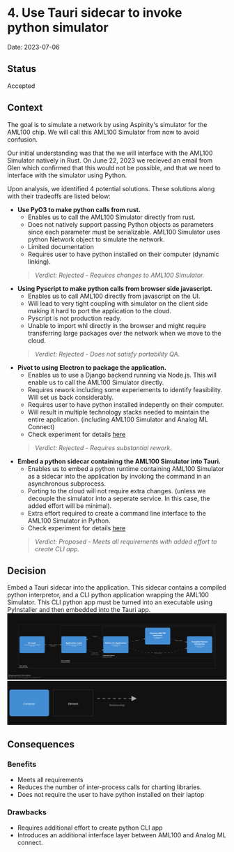 # 4. Use Tauri sidecar to invoke python simulator

Date: 2023-07-06

## Status

Accepted

## Context

The goal is to simulate a network by using Aspinity's simulator for the AML100 chip. We will call this AML100 Simulator from now to avoid confusion.

Our initial understanding was that the we will interface with the AML100 Simulator natively in Rust.
On June 22, 2023 we recieved an email from Glen which confirmed that this would not be possible, and that we need to interface with the simulator using Python.

Upon analysis, we identified 4 potential solutions. These solutions along with their tradeoffs are listed below:

- **Use PyO3 to make python calls from rust.**
  - Enables us to call the AML100 Simulator directly from rust.
  - Does not natively support passing Python objects as parameters since each parameter must be serializable. AML100 Simulator uses python Network object to simulate the network.
  - Limited documentation
  - Requires user to have python installed on their computer (dynamic linking).
  > *Verdict: Rejected - Requires changes to AML100 Simulator.*
- **Using Pyscript to make python calls from browser side javascript.**
  - Enables us to call AML100 directly from javascript on the UI.
  - Will lead to very tight coupling with simulator on the client side making it hard to port the application to the cloud.
  - Pyscript is not production ready.
  - Unable to import whl directly in the browser and might require transferring large packages over the network when we move to the cloud.
  > *Verdict: Rejected - Does not satisfy portability QA.*
- **Pivot to using Electron to package the application.**
  - Enables us to use a Django backend running via Node.js. This will enable us to call the AML100 Simulator directly.
  - Requires rework including some experiements to identify feasibility. Will set us back considerably.
  - Requires user to have python installed indepently on their computer.
  - Will result in multiple technology stacks needed to maintain the entire application. (including AML100 Simulator and Analog ML Connect)
  - Check experiment for details [here](https://aspinity-mse-2023.atlassian.net/browse/A2M-494)
  > *Verdict: Rejected - Requires substantial rework.*
- **Embed a python sidecar containing the AML100 Simulator into Tauri.**
  - Enables us to embed a python runtime containing AML100 Simulator as a sidecar into the application by invoking the command in an asynchronous subprocess.
  - Porting to the cloud will not require extra changes. (unless we decouple the simulator into a seperate service. In this case, the added effort will be minimal).
  - Extra effort required to create a command line interface to the AML100 Simulator in Python.
  - Check experiment for details [here](https://aspinity-mse-2023.atlassian.net/browse/A2M-186)
  > *Verdict: Proposed - Meets all requirements with added effort to create CLI app.*

## Decision

Embed a Tauri sidecar into the application. This sidecar contains a compiled python interpretor, and a CLI python application wrapping the AML100 Simulator.
This CLI python app must be turned into an executable using PyInstaller and then embedded into the Tauri app.
![Sidecar representation](i0004-sidecar1.png)
![Legend](i0004-sidecar1-key.png)

## Consequences

### Benefits

- Meets all requirements
- Reduces the number of inter-process calls for charting libraries.
- Does not require the user to have python installed on their laptop

### Drawbacks

- Requires additional effort to create python CLI app
- Introduces an additional interface layer between AML100 and Analog ML connect.
